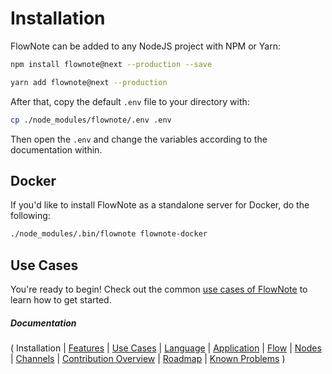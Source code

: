 # Installation

FlowNote can be added to any NodeJS project with NPM or Yarn:

```bash
npm install flownote@next --production --save
```

```bash
yarn add flownote@next --production
```

After that, copy the default `.env` file to your directory with:

```bash
cp ./node_modules/flownote/.env .env
```

Then open the `.env` and change the variables according to the documentation within.

## Docker

If you'd like to install FlowNote as a standalone server for Docker, do the following:

```bash
./node_modules/.bin/flownote flownote-docker
```

## Use Cases

You're ready to begin!  Check out the common [use cases of FlowNote](03-use-cases.md) to learn how to get started.

##### Documentation

( 
Installation | 
[Features](02-features.md) | 
[Use Cases](03-use-cases.md) | 
[Language](04-language.md) | 
[Application](05-application.md) | 
[Flow](06-flow.md) | 
[Nodes](07-nodes.md) | 
[Channels](08-channels.md) | 
[Contribution Overview](09-contribution.md) | 
[Roadmap](10-roadmap.md) | 
[Known Problems](11-known-problems.md)
)